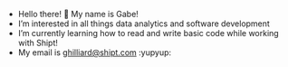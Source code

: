 - Hello there! 👋 My name is Gabe! 
- I’m interested in all things data analytics and software development
- I’m currently learning how to read and write basic code while working with Shipt!
- My email is ghilliard@shipt.com :yupyup:


<!---
ghilliard/ghilliard is a ✨ special ✨ repository because its `README.md` (this file) appears on your GitHub profile.
You can click the Preview link to take a look at your changes.
--->
